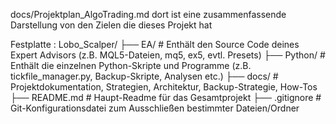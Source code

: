 docs/Projektplan_AlgoTrading.md  dort ist eine zusammenfassende Darstellung von den Zielen die dieses Projekt hat

Festplatte :
Lobo_Scalper/
├── EA/           # Enthält den Source Code deines Expert Advisors (z.B. MQL5-Dateien, mq5, ex5, evtl. Presets)
├── Python/       # Enthält die einzelnen Python-Skripte und Programme (z.B. tickfile_manager.py, Backup-Skripte, Analysen etc.)
├── docs/         # Projektdokumentation, Strategien, Architektur, Backup-Strategie, How-Tos
├── README.md     # Haupt-Readme für das Gesamtprojekt
├── .gitignore    # Git-Konfigurationsdatei zum Ausschließen bestimmter Dateien/Ordner
